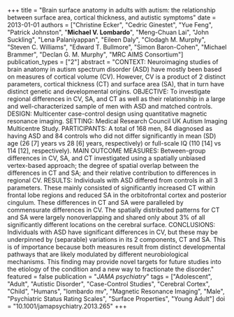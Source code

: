 +++
title = "Brain surface anatomy in adults with autism: the relationship between surface area, cortical thickness, and autistic symptoms"
date = 2013-01-01
authors = ["Christine Ecker", "Cedric Ginestet", "Yue Feng", "Patrick Johnston", "**Michael V. Lombardo**", "Meng-Chuan Lai", "John Suckling", "Lena Palaniyappan", "Eileen Daly", "Clodagh M. Murphy", "Steven C. Williams", "Edward T. Bullmore", "Simon Baron-Cohen", "Michael Brammer", "Declan G. M. Murphy", "MRC AIMS Consortium"]
publication_types = ["2"]
abstract = "CONTEXT: Neuroimaging studies of brain anatomy in autism spectrum disorder (ASD) have mostly been based on measures of cortical volume (CV). However, CV is a product of 2 distinct parameters, cortical thickness (CT) and surface area (SA), that in turn have distinct genetic and developmental origins. OBJECTIVE: To investigate regional differences in CV, SA, and CT as well as their relationship in a large and well-characterized sample of men with ASD and matched controls. DESIGN: Multicenter case-control design using quantitative magnetic resonance imaging. SETTING: Medical Research Council UK Autism Imaging Multicentre Study. PARTICIPANTS: A total of 168 men, 84 diagnosed as having ASD and 84 controls who did not differ significantly in mean (SD) age (26 [7] years vs 28 [6] years, respectively) or full-scale IQ (110 [14] vs 114 [12], respectively). MAIN OUTCOME MEASURES: Between-group differences in CV, SA, and CT investigated using a spatially unbiased vertex-based approach; the degree of spatial overlap between the differences in CT and SA; and their relative contribution to differences in regional CV. RESULTS: Individuals with ASD differed from controls in all 3 parameters. These mainly consisted of significantly increased CT within frontal lobe regions and reduced SA in the orbitofrontal cortex and posterior cingulum. These differences in CT and SA were paralleled by commensurate differences in CV. The spatially distributed patterns for CT and SA were largely nonoverlapping and shared only about 3% of all significantly different locations on the cerebral surface. CONCLUSIONS: Individuals with ASD have significant differences in CV, but these may be underpinned by (separable) variations in its 2 components, CT and SA. This is of importance because both measures result from distinct developmental pathways that are likely modulated by different neurobiological mechanisms. This finding may provide novel targets for future studies into the etiology of the condition and a new way to fractionate the disorder."
featured = false
publication = "*JAMA psychiatry*"
tags = ["Adolescent", "Adult", "Autistic Disorder", "Case-Control Studies", "Cerebral Cortex", "Child", "Humans", "lombardo mv", "Magnetic Resonance Imaging", "Male", "Psychiatric Status Rating Scales", "Surface Properties", "Young Adult"]
doi = "10.1001/jamapsychiatry.2013.265"
+++

